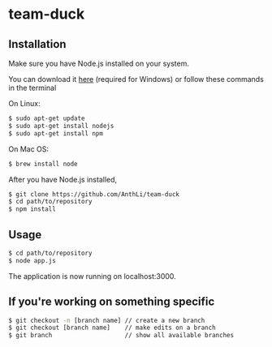 # team-duck

## Installation
Make sure you have Node.js installed on your system. 

You can download it [here](https://nodejs.org/en/download/) (required for Windows)
or follow these commands in the terminal

On Linux:
```bash
$ sudo apt-get update
$ sudo apt-get install nodejs
$ sudo apt-get install npm
```
On Mac OS:
```bash
$ brew install node
```

After you have Node.js installed,
```bash
$ git clone https://github.com/AnthLi/team-duck
$ cd path/to/repository
$ npm install
```

## Usage
```bash
$ cd path/to/repository
$ node app.js
```
The application is now running on localhost:3000.

## If you're working on something specific
```bash
$ git checkout -n [branch name] // create a new branch
$ git checkout [branch name]    // make edits on a branch
$ git branch                    // show all available branches
```
